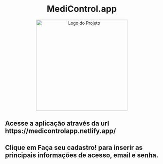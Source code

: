 <h1 align="center">MediControl.app</h1>

<p align="center">
  <img src="https://medicontrolapp.netlify.app/logomedi.png" alt="Logo do Projeto" width="300"/>
</p>

<h2>Acesse a aplicação através da url https://medicontrolapp.netlify.app/</h2>
<h2>Clique em Faça seu cadastro! para inserir as principais informações de acesso, email e senha.</h2>
